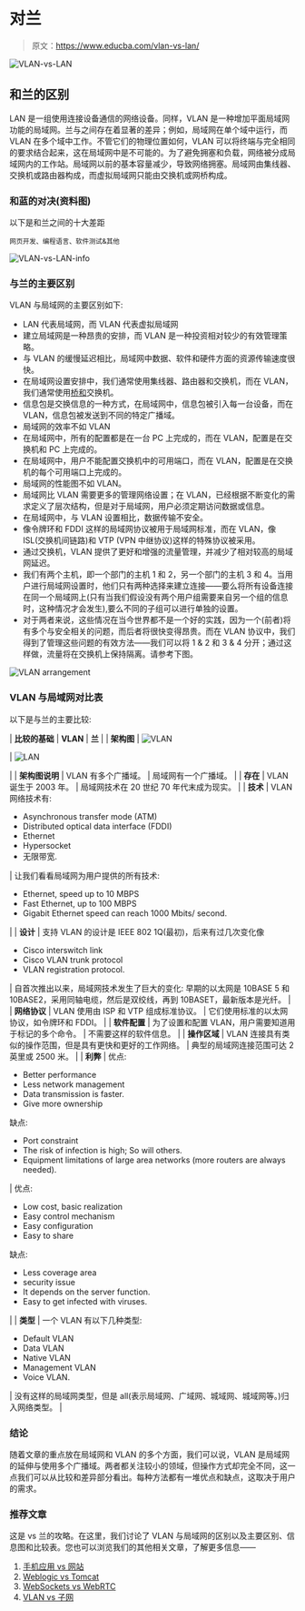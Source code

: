 # 对兰

> 原文：<https://www.educba.com/vlan-vs-lan/>

![VLAN-vs-LAN](img/2c1d85f50595c000688c8d9c69ab5d89.png)



## 和兰的区别

LAN 是一组使用连接设备通信的网络设备。同样，VLAN 是一种增加平面局域网功能的局域网。兰与之间存在着显著的差异；例如，局域网在单个域中运行，而 VLAN 在多个域中工作。不管它们的物理位置如何，VLAN 可以将终端与完全相同的要求结合起来，这在局域网中是不可能的。为了避免拥塞和负载，网络被分成局域网内的工作站。局域网以前的基本容量减少，导致网络拥塞。局域网由集线器、交换机或路由器构成，而虚拟局域网只能由交换机或网桥构成。

### 和蓝的对决(资料图)

以下是和兰之间的十大差距

<small>网页开发、编程语言、软件测试&其他</small>

![VLAN-vs-LAN-info](img/cb993f434cba77680c4ffb212e37b962.png)



### 与兰的主要区别

VLAN 与局域网的主要区别如下:

*   LAN 代表局域网，而 VLAN 代表虚拟局域网
*   建立局域网是一种昂贵的安排，而 VLAN 是一种投资相对较少的有效管理策略。
*   与 VLAN 的缓慢延迟相比，局域网中数据、软件和硬件方面的资源传输速度很快。
*   在局域网设置安排中，我们通常使用集线器、路由器和交换机，而在 VLAN，我们通常使用[桥和](https://www.educba.com/bridge-vs-switch/)交换机。
*   信息包是交换信息的一种方式，在局域网中，信息包被引入每一台设备，而在 VLAN，信息包被发送到不同的特定广播域。
*   局域网的效率不如 VLAN
*   在局域网中，所有的配置都是在一台 PC 上完成的，而在 VLAN，配置是在交换机和 PC 上完成的。
*   在局域网中，用户不能配置交换机中的可用端口，而在 VLAN，配置是在交换机的每个可用端口上完成的。
*   局域网的性能图不如 VLAN。
*   局域网比 VLAN 需要更多的管理网络设置；在 VLAN，已经根据不断变化的需求定义了层次结构，但是对于局域网，用户必须定期访问数据或信息。
*   在局域网中，与 VLAN 设置相比，数据传输不安全。
*   像令牌环和 FDDI 这样的局域网协议被用于局域网标准，而在 VLAN，像 ISL(交换机间链路)和 VTP (VPN 中继协议)这样的特殊协议被采用。
*   通过交换机，VLAN 提供了更好和增强的流量管理，并减少了相对较高的局域网延迟。
*   我们有两个主机，即一个部门的主机 1 和 2，另一个部门的主机 3 和 4。当用户进行局域网设置时，他们只有两种选择来建立连接——要么将所有设备连接在同一个局域网上(只有当我们假设没有两个用户组需要来自另一个组的信息时，这种情况才会发生),要么不同的子组可以进行单独的设置。
*   对于两者来说，这些情况在当今世界都不是一个好的实践，因为一个(前者)将有多个与安全相关的问题，而后者将很快变得昂贵。而在 VLAN 协议中，我们得到了管理这些问题的有效方法——我们可以将 1 & 2 和 3 & 4 分开；通过这样做，流量将在交换机上保持隔离。请参考下图。

![VLAN arrangement ](img/19cedb6173efcac4bc864af8847d7285.png)



### VLAN 与局域网对比表

以下是与兰的主要比较:

| **比较的基础** | **VLAN** | **兰** |
| **架构图** | ![VLAN](img/49d24f11a6afe53de06ed2865f28fd7d.png)



 | ![LAN](img/b9ced59797cef087f83d1e34c84c8474.png)



 |
| **架构图说明** | VLAN 有多个广播域。 | 局域网有一个广播域。 |
| **存在** | VLAN 诞生于 2003 年。 | 局域网技术在 20 世纪 70 年代末成为现实。 |
| **技术** | VLAN 网络技术有:

*   Asynchronous transfer mode (ATM)
*   Distributed optical data interface (FDDI)
*   Ethernet
*   Hypersocket
*   无限带宽.

 | 让我们看看局域网为用户提供的所有技术:

*   Ethernet, speed up to 10 MBPS
*   Fast Ethernet, up to 100 MBPS
*   Gigabit Ethernet speed can reach 1000 Mbits/ second.

 |
| **设计** | 支持 VLAN 的设计是 IEEE 802 1Q(最初)，后来有过几次变化像

*   Cisco interswitch link
*   Cisco VLAN trunk protocol
*   VLAN registration protocol.

 | 自首次推出以来，局域网技术发生了巨大的变化:
早期的以太网是 10BASE 5 和 10BASE2，采用同轴电缆，然后是双绞线，再到 10BASET，最新版本是光纤。 |
| **网络协议** | VLAN 使用由 ISP 和 VTP 组成标准协议。 | 它们使用标准的以太网协议，如令牌环和 FDDI。 |
| **软件配置** | 为了设置和配置 VLAN，用户需要知道用于标记的多个命令。 | 不需要这样的软件信息。 |
| **操作区域** | VLAN 连接具有类似的操作范围，但是具有更快和更好的工作网络。 | 典型的局域网连接范围可达 2 英里或 2500 米。 |
| **利弊** | 优点:

*   Better performance
*   Less network management
*   Data transmission is faster.
*   Give more ownership

缺点:

*   Port constraint
*   The risk of infection is high; So will others.
*   Equipment limitations of large area networks (more routers are always needed).

 | 优点:

*   Low cost, basic realization
*   Easy control mechanism
*   Easy configuration
*   Easy to share

缺点:

*   Less coverage area
*   security issue
*   It depends on the server function.
*   Easy to get infected with viruses.

 |
| **类型** | 一个 VLAN 有以下几种类型:

*   Default VLAN
*   Data VLAN
*   Native VLAN
*   Management VLAN
*   Voice VLAN.

 | 没有这样的局域网类型，但是 all(表示局域网、广域网、城域网、城域网等。)归入网络类型。 |

### 结论

随着文章的重点放在局域网和 VLAN 的多个方面，我们可以说，VLAN 是局域网的延伸与使用多个广播域。两者都关注较小的领域，但操作方式却完全不同，这一点我们可以从比较和差异部分看出。每种方法都有一堆优点和缺点，这取决于用户的需求。

### 推荐文章

这是 vs 兰的攻略。在这里，我们讨论了 VLAN 与局域网的区别以及主要区别、信息图和比较表。您也可以浏览我们的其他相关文章，了解更多信息——

1.  [手机应用 vs 网站](https://www.educba.com/mobile-apps-vs-website/)
2.  [Weblogic vs Tomcat](https://www.educba.com/weblogic-vs-tomcat/)
3.  [WebSockets vs WebRTC](https://www.educba.com/websockets-vs-webrtc/)
4.  [VLAN vs 子网](https://www.educba.com/vlan-vs-subnet/)





